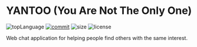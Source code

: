 # YANTOO (You Are Not The Only One)
![topLanguage](https://img.shields.io/github/languages/top/getliberated/wads-final-project) [![commit](https://img.shields.io/github/last-commit/getliberated/wads-final-project)](https://github.com/GetLiberated/WADS-Final-Project/commits/master) ![size](https://img.shields.io/github/repo-size/getliberated/wads-final-project) ![license](https://img.shields.io/github/license/getliberated/wads-final-project)

Web chat application for helping people find others with the same interest.
